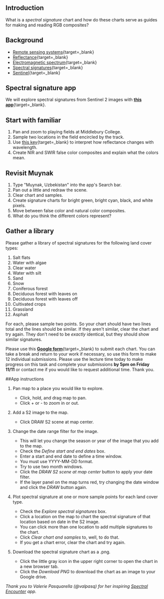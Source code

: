## Introduction  

What is a _spectral signature_ chart and how do these charts serve as guides for making and reading RGB composites?    

## Background    

- [Remote sensing systems](../concepts/remote_sensing_systems.md){target=_blank}    
- [Reflectance](../concepts/reflectance.md){target=_blank}     
- [Electromagnetic spectrum](../concepts/electromagnetic_spectrum.md){target=_blank}  
- [Spectral signatures](../concepts/spectral_signature.md){target=_blank}
- [Sentinel](../concepts/sentinel.md){target=_blank}

## Spectral signature app       

We will explore spectral signatures from Sentinel 2 images with [**this app**](https://jhowarth.users.earthengine.app/view/spectral-signatures){target=_blank}.      

## Start with familiar    

1. Pan and zoom to playing fields at Middlebury College.
2. Sample two locations in the field encircled by the track.  
3. Use [this key](https://developers.google.com/earth-engine/datasets/catalog/COPERNICUS_S2_SR_HARMONIZED){target=_blank} to interpret how reflectance changes with wavelength.  
4. Create NIR and SWIR  false color composites and explain what the colors mean.  

## Revisit Muynak  

1. Type "Muynak, Uzbekistan" into the app's Search bar.
2. Pan out a little and redraw the scene.
3. Clear chart and samples.
4. Create signature charts for bright green, bright cyan, black, and white pixels.
5. Move between false color and natural color composites.
6. What do you think the different colors represent?  

## Gather a library         

Please gather a library of spectral signatures for the following land cover types:  

1. Salt flats
2. Water with algae  
3. Clear water
4. Water with silt  
5. Sand  
6. Snow  
7. Coniferous forest  
8. Deciduous forest with leaves on
9. Deciduous forest with leaves off  
10. Cultivated crops   
11. Grassland  
12. Asphalt

For each, please sample two points. So your chart should have two lines total and the lines should be similar. If they aren't similar, clear the chart and try again. They don't need to be _exactly_ identical, but they should show similar signatures.

Please use this [**Google form**](https://forms.gle/fvD4W9UM2x55MQjV9){target=_blank} to submit each chart. You can take a break and return to your work if necessary, so use this form to make 12 individual submissions. Please use the lecture time today to make progress on this task and complete your submissions **by 5pm on Friday 11/11** or contact me if you would like to request additional time. Thank you.

##App instructions      

1. Pan map to a place you would like to explore.  

    - Click, hold, and drag map to pan.  
    - Click + or - to zoom in or out.  

2. Add a S2 image to the map.

    - Click DRAW S2 scene at map center.  

3. Change the date range filter for the image.  

    - This will let you change the season or year of the image that you add to the map.  
    - Check the _Define start and end dates_ box.  
    - Enter a start and end date to define a time window.   
    - You must use YYYY-MM-DD format.
    - Try to use two month windows.  
    - Click the _DRAW S2 scene at map center_ button to apply your date filter.
    - If the layer panel on the map turns red, try changing the date window and click the _DRAW_ button again.  

4. Plot spectral signature at one or more sample points for each land cover type.  

    - Check the _Explore spectral signatures_ box.  
    - Click a location on the map to chart the spectral signature of that location based on date in the S2 image.  
    - You can click more than one location to add multiple signatures to the chart.  
    - Click _Clear chart and samples_ to, well, to do that.  
    - If you get a chart error, clear the chart and try again.  

5. Download the spectral signature chart as a .png.        

    - Click the little gray icon in the upper right corner to open the chart in a new browser tab.  
    - Click the _Download PNG_ to download the chart as an image to your Google drive.  

_Thank you to Valerie Pasquarella (@valpasq) for her inspiring [Spectral Encounter](https://medium.com/geospatial-processing-at-scale/exploring-optical-imagery-a-spectral-encounter-996cd3f0b591) app._  
